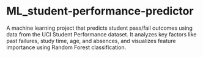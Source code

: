 # ML_student-performance-predictor
A machine learning project that predicts student pass/fail outcomes using data from the UCI Student Performance dataset. It analyzes key factors like past failures, study time, age, and absences, and visualizes feature importance using Random Forest classification.
